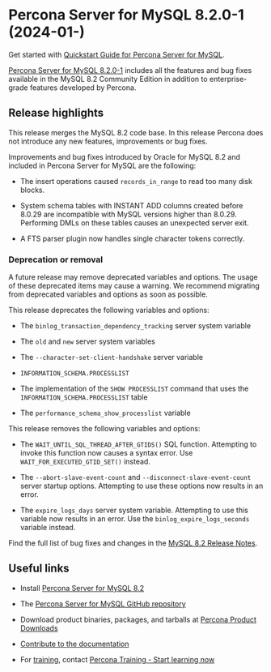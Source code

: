 # Percona Server for MySQL 8.2.0-1 (2024-01-)

Get started with [Quickstart Guide for Percona Server for MySQL].

[Percona Server for MySQL 8.2.0-1] includes all the features and bug fixes available in the
MySQL 8.2 Community Edition in addition to enterprise-grade features developed by Percona.

## Release highlights

This release merges the MySQL 8.2 code base. In this release Percona does not introduce any new features, improvements or bug fixes.

Improvements and bug fixes introduced by Oracle for MySQL 8.2 and included in Percona Server for MySQL are the following:

* The insert operations caused `records_in_range` to read too many disk blocks.

* System schema tables with INSTANT ADD columns created before 8.0.29 are incompatible with MySQL versions higher than 8.0.29. Performing DMLs on these tables causes an unexpected server exit.

* A FTS parser plugin now handles single character tokens correctly.

### Deprecation or removal

A future release may remove deprecated variables and options. The usage of these deprecated items may cause a warning. We recommend migrating from deprecated variables and options as soon as possible.

This release deprecates the following variables and options:

* The `binlog_transaction_dependency_tracking` server system variable

* The `old` and `new` server system variables

* The `--character-set-client-handshake` server variable

* `INFORMATION_SCHEMA.PROCESSLIST`

* The implementation of the `SHOW PROCESSLIST` command that uses the `INFORMATION_SCHEMA.PROCESSLIST` table

* The `performance_schema_show_processlist` variable

This release removes the following variables and options:

* The `WAIT_UNTIL_SQL_THREAD_AFTER_GTIDS()` SQL function. Attempting to invoke this function now causes a syntax error. Use `WAIT_FOR_EXECUTED_GTID_SET()` instead.

* The `--abort-slave-event-count` and `--disconnect-slave-event-count` server startup options. Attempting to use these options now results in an error.

* The `expire_logs_days` server system variable. Attempting to use this variable now results in an error. Use the `binlog_expire_logs_seconds` variable instead.

Find the full list of bug fixes and changes in the [MySQL 8.2 Release Notes].

## Useful links

* Install [Percona Server for MySQL 8.2]

* The [Percona Server for MySQL GitHub repository]

* Download product binaries, packages, and tarballs at [Percona Product Downloads]

* [Contribute to the documentation]

* For [training], contact [Percona Training - Start learning now]

[Quickstart Guide for Percona Server for MySQL]: ../quickstart-overview.md
[Percona Server for MySQL 8.2.0-1]: https://www.percona.com/software/mysql-database/percona-server
[MySQL 8.2 Release Notes]: https://dev.mysql.com/doc/relnotes/mysql/8.2/en/news-8-2-0.html
[Percona Server for MySQL 8.2]: https://docs.percona.com/percona-server/8.2/installation.html
[Percona Server for MySQL GitHub repository]: https://github.com/percona/percona-server
[Percona Product Downloads]: https://www.percona.com/downloads
[Contribute to the documentation]: https://github.com/percona/psmysql-docs/blob/8.0/contributing.md
[training]: https://www.percona.com/training
[Percona Training - Start learning now]: https://learn.percona.com/contact-me

